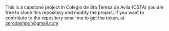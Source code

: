 This is a capstone project in Colegio de Sta Teresa de Avila (CSTA) 
you are free to clone this repository and modify the project.
If you want to contribute to the repository email me to get the token, at zerodashpor@gmail.com
